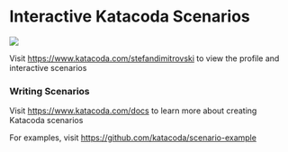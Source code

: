 # Interactive Katacoda Scenarios

[![](http://shields.katacoda.com/katacoda/stefandimitrovski/count.svg)](https://www.katacoda.com/stefandimitrovski "Get your profile on Katacoda.com")

Visit https://www.katacoda.com/stefandimitrovski to view the profile and interactive scenarios

### Writing Scenarios
Visit https://www.katacoda.com/docs to learn more about creating Katacoda scenarios

For examples, visit https://github.com/katacoda/scenario-example

